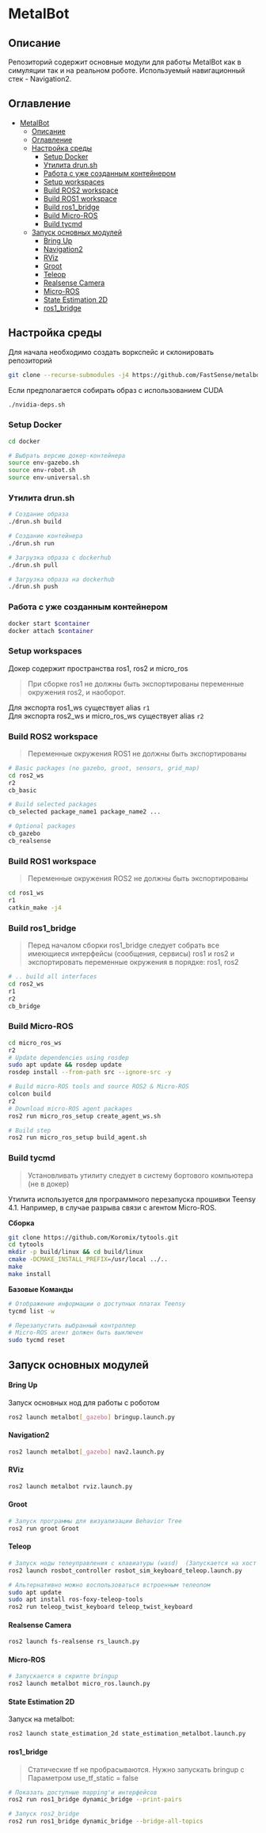 # MetalBot

## Описание
Репозиторий содержит основные модули для работы MetalBot как в симуляции так и на реальном роботе.
Используемый навигационный стек - Navigation2.

## Оглавление

- [MetalBot](#metalbot)
  - [Описание](#описание)
  - [Оглавление](#оглавление)
  - [Настройка среды](#настройка-среды)
    - [Setup Docker](#setup-docker)
    - [Утилита drun.sh](#утилита-drunsh)
    - [Работа с уже созданным контейнером](#работа-с-уже-созданным-контейнером)
    - [Setup workspaces](#setup-workspaces)
    - [Build ROS2 workspace](#build-ros2-workspace)
    - [Build ROS1 workspace](#build-ros1-workspace)
    - [Build ros1_bridge](#build-ros1_bridge)
    - [Build Micro-ROS](#build-micro-ros)
    - [Build tycmd](#build-tycmd)
  - [Запуск основных модулей](#запуск-основных-модулей)
      - [Bring Up](#bring-up)
      - [Navigation2](#navigation2)
      - [RViz](#rviz)
      - [Groot](#groot)
      - [Teleop](#teleop)
      - [Realsense Camera](#realsense-camera)
      - [Micro-ROS](#micro-ros)
      - [State Estimation 2D](#state-estimation-2d)
      - [ros1_bridge](#ros1_bridge)



## Настройка среды

Для начала необходимо создать воркспейс и склонировать репозиторий

```bash
git clone --recurse-submodules -j4 https://github.com/FastSense/metalbot/
```

Если предполагается собирать образ с использованием CUDA
```bash
./nvidia-deps.sh
```


### Setup Docker

```bash
cd docker

# Выбрать версию докер-контейнера
source env-gazebo.sh
source env-robot.sh
source env-universal.sh
```

### Утилита drun.sh
```bash
# Создание образа
./drun.sh build

# Создание контейнера
./drun.sh run

# Загрузка образа с dockerhub
./drun.sh pull

# Загрузка образа на dockerhub
./drun.sh push


```

### Работа с уже созданным контейнером
```bash
docker start $container
docker attach $container
```

### Setup workspaces
Докер содержит пространства ros1, ros2 и micro_ros

> При сборке ros1 не должны быть экспортированы переменные окружения ros2, и наоборот.

Для экспорта ros1_ws существует alias ```r1```  
Для экспорта ros2_ws и micro_ros_ws существует alias ```r2```


### Build ROS2 workspace
> Переменные окружения ROS1 не должны быть экспортированы
```bash
# Basic packages (no gazebo, groot, sensors, grid_map)
cd ros2_ws
r2
cb_basic

# Build selected packages
cb_selected package_name1 package_name2 ...

# Optional packages
cb_gazebo
cb_realsense
```

### Build ROS1 workspace
> Переменные окружения ROS2 не должны быть экспортированы
```bash
cd ros1_ws
r1
catkin_make -j4
```

### Build ros1_bridge

> Перед началом сборки ros1_bridge следует собрать все имеющиеся интерфейсы (сообщения, сервисы) ros1 и ros2 и экспортировать переменные окружения в порядке: ros1, ros2
```bash
# .. build all interfaces
cd ros2_ws
r1
r2
cb_bridge
```
### Build Micro-ROS
```bash
cd micro_ros_ws
r2
# Update dependencies using rosdep
sudo apt update && rosdep update
rosdep install --from-path src --ignore-src -y

# Build micro-ROS tools and source ROS2 & Micro-ROS
colcon build
r2
# Download micro-ROS agent packages
ros2 run micro_ros_setup create_agent_ws.sh

# Build step
ros2 run micro_ros_setup build_agent.sh
```

### Build tycmd
> Установливать утилиту следует в систему бортового компьютера (не в докер)

Утилита используется для программного перезапуска прошивки Teensy 4.1. Например, в случае разрыва связи с агентом Micro-ROS.

  **Сборка**
```bash
git clone https://github.com/Koromix/tytools.git
cd tytools
mkdir -p build/linux && cd build/linux
cmake -DCMAKE_INSTALL_PREFIX=/usr/local ../..
make 
make install
```

  **Базовые Команды**

```bash
# Отображение информации о доступных платах Teensy
tycmd list -w

# Перезапустить выбранный контроллер
# Micro-ROS агент должен быть выключен
sudo tycmd reset
```
## Запуск основных модулей
#### Bring Up
Запуск основных нод для работы с роботом
```bash
ros2 launch metalbot[_gazebo] bringup.launch.py
```
#### Navigation2
```bash
ros2 launch metalbot[_gazebo] nav2.launch.py
```

#### RViz
```bash
ros2 launch metalbot rviz.launch.py
```

#### Groot
```bash
# Запуск программы для визуализации Behavior Tree
ros2 run groot Groot
```

#### Teleop
```bash
# Запуск ноды телеуправления с клавиатуры (wasd)  (Запускается на хост машине)
ros2 launch rosbot_controller rosbot_sim_keyboard_teleop.launch.py

# Альтернативно можно воспользоваться встроенным телеопом
sudo apt update
sudo apt install ros-foxy-teleop-tools
ros2 run teleop_twist_keyboard teleop_twist_keyboard   
```

#### Realsense Camera
```bash
ros2 launch fs-realsense rs_launch.py
```

#### Micro-ROS
```bash
# Запускается в скрипте bringup
ros2 launch metalbot micro_ros.launch.py
```
#### State Estimation 2D
Запуск на metalbot:
```bash
ros2 launch state_estimation_2d state_estimation_metalbot.launch.py 
```

#### ros1_bridge
> Статические tf не пробрасываются. Нужно запускать bringup с Параметром use_tf_static = false
```bash
# Показать доступные mapping'и интерфейсов
ros2 run ros1_bridge dynamic_bridge --print-pairs

# Запуск ros2_bridge
ros2 run ros1_bridge dynamic_bridge --bridge-all-topics
```
